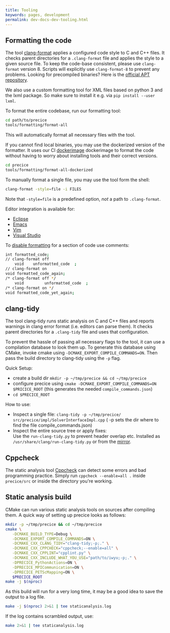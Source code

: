 ```yaml
---
title: Tooling
keywords: pages, development
permalink: dev-docs-dev-tooling.html
---
```


## Formatting the code

The tool [clang-format](https://clang.llvm.org/docs/ClangFormat.html) applies a configured code style to C and C++ files.
It checks parent directories for a `.clang-format` file and applies the style to a given source file.
To keep the code-base consistent, please use `clang-format` version 8.
Scripts will explicitly use `clang-format-8` to prevent any problems.
Looking for precompiled binaries? Here is the [official APT repository](http://apt.llvm.org/).

We also use a custom formatting tool for XML files based on python 3 and the lxml package. So make sure to install it e.g. via `pip install --user lxml`.

To format the entire codebase, run our formatting tool:

```bash
cd path/to/precice
tools/formatting/format-all
```

This will automatically format all necessary files with the tool.

If you cannot find local binaries, you may use the dockerized version of the formatter.
It uses our CI [dockerimage](https://hub.docker.com/r/precice/ci-formatting/tags) dockerimage to format the code without having to worry about installing tools and their correct versions.

```bash
cd precice
tools/formatting/format-all-dockerized
```

To manually format a single file, you may use the tool form the shell:

```bash
clang-format -style=file -i FILES
```

Note that `-style=file` is a predefined option, _not_ a path to `.clang-format`.

Editor integration is available for:

- [Eclipse](https://marketplace.eclipse.org/content/cppstyle)
- [Emacs](https://clang.llvm.org/docs/ClangFormat.html#emacs-integration)
- [Vim](https://clang.llvm.org/docs/ClangFormat.html#vim-integration)
- [Visual Studio](https://clang.llvm.org/docs/ClangFormat.html#visual-studio-integration)

To [disable formatting](https://clang.llvm.org/docs/ClangFormatStyleOptions.html#disabling-formatting-on-a-piece-of-code) for a section of code use comments:

```bash
int formatted_code;
// clang-format off
    void    unformatted_code  ;
// clang-format on
void formatted_code_again;
/* clang-format off */
    void         unformatted_code  ;
/* clang-format on */
void formatted_code_yet_again;
```

## clang-tidy

The tool clang-tidy runs static analysis on C and C++ files and reports warnings in clang error format (i.e. editors can parse them).
It checks parent directories for a `.clang-tidy` file and uses that configuration.

To prevent the hassle of passing all necessary flags to the tool, it can use a compilation database to look them up.
To generate this database using CMake, invoke cmake using `-DCMAKE_EXPORT_COMPILE_COMMANDS=ON`.
Then pass the build directory to clang-tidy using the `-p` flag.

Quick Setup:

- create a build dir `mkdir -p ~/tmp/precice && cd ~/tmp/precice`
- configure precice using `cmake -DCMAKE_EXPORT_COMPILE_COMMANDS=ON $PRICICE_ROOT` (this generates the needed `compile_commands.json`)
- `cd $PRECICE_ROOT`

How to use:

- Inspect a single file:
  `clang-tidy -p ~/tmp/precice/ src/precice/impl/SolverInterfaceImpl.cpp` ( -p sets the dir where to find the file compile_commands.json)
- Inspect the entire source tree or apply fixes:  
  Use the `run-clang-tidy.py` to prevent header overlap etc.
  Installed as `/usr/share/clang/run-clang-tidy.py` or from the [mirror](https://github.com/llvm-mirror/clang-tools-extra/blob/master/clang-tidy/tool/run-clang-tidy.py).

## Cppcheck

The static analysis tool [Cppcheck](https://github.com/danmar/cppcheck/Cppcheck) can detect some errors and bad programming practice.
Simply run `cppcheck --enable=all .` inside `precice/src` or inside the directory you're working.

## Static analysis build

CMake can run various static analysis tools on sources after compiling them.
A quick way of setting up precice looks as follows:

```bash
mkdir -p ~/tmp/precice && cd ~/tmp/precice
cmake \
   -DCMAKE_BUILD_TYPE=Debug \
   -DCMAKE_EXPORT_COMPILE_COMMANDS=ON \
   -DCMAKE_CXX_CLANG_TIDY="clang-tidy;-p;." \
   -DCMAKE_CXX_CPPCHECK="cppcheck;--enable=all" \
   -DCMAKE_CXX_CPPLINT="cpplint.py" \
   -DCMAKE_CXX_INCLUDE_WHAT_YOU_USE="path/to/iwyu;-p;." \
   -DPRECICE_PythonActions=ON \
   -DPRECICE_MPICommunication=ON \
   -DPRECICE_PETScMapping=ON \
   $PRECICE_ROOT
make -j $(nproc)
```

As this build will run for a very long time, it may be a good idea to save the output to a log file.

```bash
make -j $(nproc) 2>&1 | tee staticanalysis.log
```

If the log contains scrambled output, use:

```bash
make 2>&1 | tee staticanalysis.log
```
